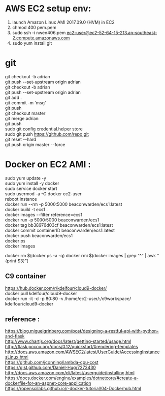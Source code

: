 # AWS EC2 setup env:  
1.  launch Amazon Linux AMI 2017.09.0 (HVM) in EC2    
2.  chmod 400 pem.pem    
3.  sudo ssh -i nwen406.pem ec2-user@ec2-52-64-15-213.ap-southeast-2.compute.amazonaws.com  
4.  sudo yum install git   

# git  
git checkout -b adrian  
git push --set-upstream origin adrian  
git checkout -b adrian    
git push --set-upstream origin adrian    
git add .  
git commit -m 'msg'  
git push  
git checkout master  
git merge adrian  
git push  
sudo git config credential.helper store    
sudo git push https://github.com/repo.git  
git reset --hard <commit-id of the commit before mine>  
git push origin master --force

# Docker on EC2 AMI :
sudo yum update -y  
sudo yum install -y docker  
sudo service docker start  
sudo usermod -a -G docker ec2-user  
reboot instance   
docker run --rm -p 5000:5000 beaconwarden/ecs1:latest    
docker build -t ecs1 .  
docker images --filter reference=ecs1    
docker run -p 5000:5000 beaconwarden/ecs1    
docker tag bb38976d03cf beaconwarden/ecs1:latest    
docker commit containerID  beaconwarden/ecs1:latest  
docker push beaconwarden/ecs1   
docker ps   
docker images   

docker rm $(docker ps -a -q)
docker rmi $(docker images | grep "^<none>" | awk "{print $3}")



## C9 container
https://hub.docker.com/r/kdelfour/cloud9-docker/      
docker pull kdelfour/cloud9-docker      
docker run -it -d -p 80:80 -v /home/ec2-user/:/c9workspace/ kdelfour/cloud9-docker     

## reference : 
https://blog.miguelgrinberg.com/post/designing-a-restful-api-with-python-and-flask    
http://www.chartjs.org/docs/latest/getting-started/usage.html    
http://flask.pocoo.org/docs/0.12/quickstart/#rendering-templates    
http://docs.aws.amazon.com/AWSEC2/latest/UserGuide/AccessingInstancesLinux.html    
https://github.com/jconning/lambda-cpu-cost    
https://gist.github.com/Daniel-Hug/7273430  
http://docs.aws.amazon.com/cli/latest/userguide/installing.html  
https://docs.docker.com/engine/examples/dotnetcore/#create-a-dockerfile-for-an-aspnet-core-application  
https://ropenscilabs.github.io/r-docker-tutorial/04-Dockerhub.html     
